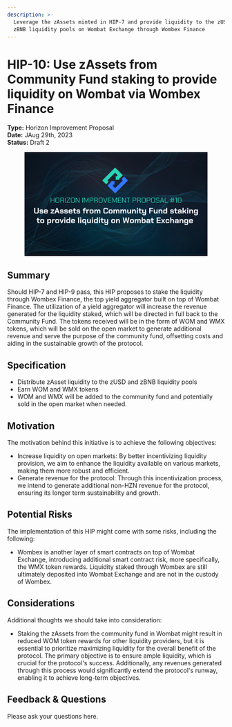 ```yaml
---
description: >-
  Leverage the zAssets minted in HIP-7 and provide liquidity to the zUSD and
  zBNB liquidity pools on Wombat Exchange through Wombex Finance
---
```


# HIP-10: Use zAssets from Community Fund staking to provide liquidity on Wombat via Wombex Finance

**Type:** Horizon Improvement Proposal \
**Date:** JAug 29th, 2023\
**Status:** Draft 2

<figure><img src="../../../.gitbook/assets/4.png" alt=""><figcaption></figcaption></figure>

## Summary

Should HIP-7 and HIP-9 pass, this HIP proposes to stake the liquidity through Wombex Finance, the top yield aggregator built on top of Wombat Finance. The utilization of a yield aggregator will increase the revenue generated for the liquidity staked, which will be directed in full back to the Community Fund. The tokens received will be in the form of WOM and WMX tokens, which will be sold on the open market to generate additional revenue and serve the purpose of the community fund, offsetting costs and aiding in the sustainable growth of the protocol.

## Specification

* Distribute zAsset liquidity to the zUSD and zBNB liquidity pools&#x20;
* Earn WOM and WMX tokens
* WOM and WMX will be added to the community fund and potentially sold in the open market when needed.

## Motivation

The motivation behind this initiative is to achieve the following objectives:

* Increase liquidity on open markets: By better incentivizing liquidity provision, we aim to enhance the liquidity available on various markets, making them more robust and efficient.
* Generate revenue for the protocol: Through this incentivization process, we intend to generate additional non-HZN revenue for the protocol, ensuring its longer term sustainability and growth.

## Potential Risks

The implementation of this HIP might come with some risks, including the following:

* Wombex is another layer of smart contracts on top of Wombat Exchange, introducing additional smart contract risk, more specifically, the WMX token rewards. Liquidity staked through Wombex are still ultimately deposited into Wombat Exchange and are not in the custody of Wombex.

## Considerations

Additional thoughts we should take into consideration:

* Staking the zAssets from the community fund in Wombat might result in reduced WOM token rewards for other liquidity providers, but it is essential to prioritize maximizing liquidity for the overall benefit of the protocol. The primary objective is to ensure ample liquidity, which is crucial for the protocol's success. Additionally, any revenues generated through this process would significantly extend the protocol's runway, enabling it to achieve long-term objectives.

## Feedback & Questions

Please ask your questions here.
